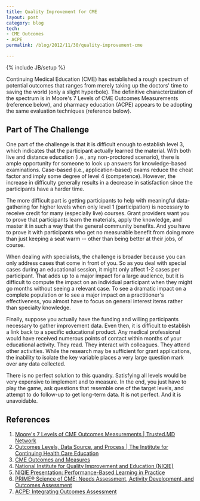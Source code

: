 ```yaml
---
title: Quality Improvement for CME
layout: post
category: blog
tech:
- CME Outcomes
- ACPE
permalink: /blog/2012/11/30/quality-improvement-cme

---
```

{% include JB/setup %}
<div id="node-250" class="node node-blog node-promoted">
  <div class="content clearfix">
    <div class="field field-name-body field-type-text-with-summary field-label-hidden"><div class="field-items"><div class="field-item even"><p>Continuing Medical Education (CME) has established a rough spectrum of potential outcomes that ranges from merely taking up the doctors' time to saving the world (only a slight hyperbole). The definitive characterization of the spectrum is in Moore's 7 Levels of CME Outcomes Measurements (reference below), and pharmacy education (ACPE) appears to be adopting the same evaluation techniques (reference below).</p>
<!--break-->
<h2>
	Part of The Challenge</h2>
<p>One part of the challenge is that it is difficult enough to establish level 3, which indicates that the participant actually learned the material. With both live and distance education (i.e., any non-proctored scenario), there is ample opportunity for someone to look up answers for knowledge-based examinations. Case-based (i.e., application-based) exams reduce the cheat factor and imply some degree of level 4 (competence). However, the increase in difficulty generally results in a decrease in satisfaction since the participants have a harder time.</p>
<p>The more difficult part is getting participants to help with meaningful data-gathering for higher levels when only level 1 (participation) is necessary to receive credit for many (especially live) courses. Grant providers want you to prove that participants learn the materials, apply the knowledge, and master it in such a way that the general community benefits. And you have to prove it with participants who get no measurable benefit from doing more than just keeping a seat warm -- other than being better at their jobs, of course.</p>
<p>When dealing with specialists, the challenge is broader because you can only address cases that come in front of you. So as you deal with special cases during an educational session, it might only affect 1-2 cases per participant. That adds up to a major impact for a large audience, but it is difficult to compute the impact on an individual participant when they might go months without seeing a relevant case. To see a dramatic impact on a complete population or to see a major impact on a practitioner's effectiveness, you almost have to focus on general interest items rather than specialty knowledge.</p>
<p>Finally, suppose you actually have the funding and willing participants necessary to gather improvement data. Even then, it is difficult to establish a link back to a specific educational product. Any medical professional would have received numerous points of contact within months of your educational activity. They read. They interact with colleagues. They attend other activities. While the research may be sufficient for grant applications, the inability to isolate the key variable places a very large question mark over any data collected.</p>
<p>There is no perfect solution to this quandry. Satisfying all levels would be very expensive to implement and to measure. In the end, you just have to play the game, ask questions that resemble one of the target levels, and attempt to do follow-up to get long-term data. It is not perfect. And it is unavoidable.</p>
<h2>
	References</h2>
<ol><li>
		<a href="http://trusted.md/feed/items/mdjosephkim/2009/06/19/moores_7_levels_of_cme_outcomes_measurements#axzz2Djh2j7rc">Moore's 7 Levels of CME Outcomes Measurements | Trusted.MD Network</a></li>
	<li>
		<a href="http://www.iche.edu/content/outcomes-levels-data-source-and-process">Outcomes Levels, Data Source, and Process | The Institute for Continuing Health Care Education</a></li>
	<li>
		<a href="http://www.osteopathic.org/inside-aoa/events/Documents/cme-and-outcomes-measurement.pdf">CME Outcomes and Measures</a></li>
	<li>
		<a href="https://www.niqie.org/Development.aspx">National Institute for Quality Improvement and Education (NIQIE)</a></li>
	<li>
		<a href="http://activities.niqie.org/cce_qied/pacme.pdf">NIQIE Presentation: Performance-Based Learning in Practice</a></li>
	<li>
		<a href="http://primeinc.org/scienceofcme/adult_learning_principles">PRIME® Science of CME: Needs Assessment, Activity Development, and Outcomes Assessment</a></li>
	<li>
		<a href="https://www.acpe-accredit.org/pdf/Presentations/IntegratingOutcomesAssessment.pdf">ACPE: Integrating Outcomes Assessment</a></li>
</ol></div></div></div>  </div>
</div>
